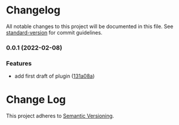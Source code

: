 # Changelog

All notable changes to this project will be documented in this file. See [standard-version](https://github.com/conventional-changelog/standard-version) for commit guidelines.

### 0.0.1 (2022-02-08)


### Features

* add first draft of plugin ([131a08a](https://github.com/lukaskoeller/postcss-flexbox-gap/commit/131a08a2c9e764df821c049daf2e39f08ec2f6cc))

# Change Log

This project adheres to [Semantic Versioning](http://semver.org/).
